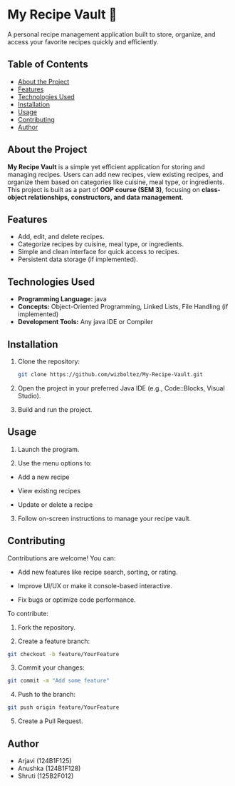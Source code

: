 # My Recipe Vault 🍲

A personal recipe management application built to store, organize, and access your favorite recipes quickly and efficiently.

## Table of Contents
- [About the Project](#about-the-project)  
- [Features](#features)  
- [Technologies Used](#technologies-used)  
- [Installation](#installation)  
- [Usage](#usage)  
- [Contributing](#contributing)  
- [Author](#author)  

## About the Project
**My Recipe Vault** is a simple yet efficient application for storing and managing recipes. Users can add new recipes, view existing recipes, and organize them based on categories like cuisine, meal type, or ingredients. This project is built as a part of **OOP course (SEM 3)**, focusing on **class-object relationships, constructors, and data management**.  

## Features
- Add, edit, and delete recipes.  
- Categorize recipes by cuisine, meal type, or ingredients.  
- Simple and clean interface for quick access to recipes.  
- Persistent data storage (if implemented).  

## Technologies Used
- **Programming Language:** java  
- **Concepts:** Object-Oriented Programming, Linked Lists, File Handling (if implemented)  
- **Development Tools:** Any java IDE or Compiler  

## Installation
1. Clone the repository:
   ```bash
   git clone https://github.com/wizboltez/My-Recipe-Vault.git
2. Open the project in your preferred Java IDE (e.g., Code::Blocks, Visual Studio).

3. Build and run the project.

## Usage

1. Launch the program.

2. Use the menu options to:

- Add a new recipe

- View existing recipes

- Update or delete a recipe

3. Follow on-screen instructions to manage your recipe vault.

## Contributing

Contributions are welcome! You can:

- Add new features like recipe search, sorting, or rating.

- Improve UI/UX or make it console-based interactive.

- Fix bugs or optimize code performance.

To contribute:

1. Fork the repository.

2. Create a feature branch:
```bash
git checkout -b feature/YourFeature
```

3. Commit your changes:
```bash
git commit -m "Add some feature"
```

4. Push to the branch:
```bash
git push origin feature/YourFeature
```

5. Create a Pull Request.

## Author
- Arjavi (124B1F125)
- Anushka (124B1F128)
- Shruti (125B2F012) 
